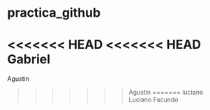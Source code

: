 # practica_github
<<<<<<< HEAD
<<<<<<< HEAD
Gabriel
=======
Agustin
>>>>>>> Agustin
=======
luciano
>>>>>>> Luciano
Facundo
